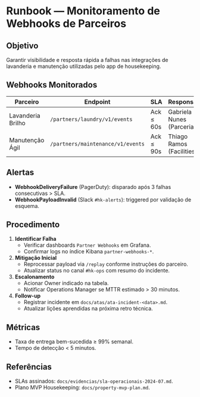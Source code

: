 # Runbook — Monitoramento de Webhooks de Parceiros

## Objetivo
Garantir visibilidade e resposta rápida a falhas nas integrações de lavanderia e manutenção utilizadas pelo app de housekeeping.

## Webhooks Monitorados
| Parceiro | Endpoint | SLA | Responsável |
| -------- | -------- | --- | ----------- |
| Lavanderia Brilho | `/partners/laundry/v1/events` | Ack ≤ 60s | Gabriela Nunes (Parcerias) |
| Manutenção Ágil | `/partners/maintenance/v1/events` | Ack ≤ 90s | Thiago Ramos (Facilities) |

## Alertas
- **WebhookDeliveryFailure** (PagerDuty): disparado após 3 falhas consecutivas > SLA.
- **WebhookPayloadInvalid** (Slack `#hk-alerts`): triggered por validação de esquema.

## Procedimento
1. **Identificar Falha**
   - Verificar dashboards `Partner Webhooks` em Grafana.
   - Confirmar logs no índice Kibana `partner-webhooks-*`.
2. **Mitigação Inicial**
   - Reprocessar payload via `/replay` conforme instruções do parceiro.
   - Atualizar status no canal `#hk-ops` com resumo do incidente.
3. **Escalonamento**
   - Acionar Owner indicado na tabela.
   - Notificar Operations Manager se MTTR estimado > 30 minutos.
4. **Follow-up**
   - Registrar incidente em `docs/atas/ata-incident-<data>.md`.
   - Atualizar lições aprendidas na próxima retro técnica.

## Métricas
- Taxa de entrega bem-sucedida ≥ 99% semanal.
- Tempo de detecção < 5 minutos.

## Referências
- SLAs assinados: `docs/evidencias/sla-operacionais-2024-07.md`.
- Plano MVP Housekeeping: `docs/property-mvp-plan.md`.
